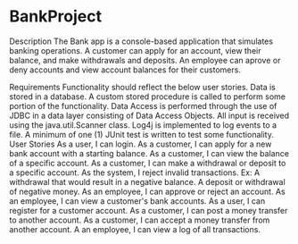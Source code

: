 # BankProject
Description
The Bank app is a console-based application that simulates banking operations. A customer can apply for an account, view their balance, and make withdrawals and deposits. An employee can aprove or deny accounts and view account balances for their customers.


Requirements
Functionality should reflect the below user stories.
Data is stored in a database.
A custom stored procedure is called to perform some portion of the functionality.
Data Access is performed through the use of JDBC in a data layer consisting of Data Access Objects.
All input is received using the java.util.Scanner class.
Log4j is implemented to log events to a file.
A minimum of one (1) JUnit test is written to test some functionality.
User Stories
As a user, I can login.
As a customer, I can apply for a new bank account with a starting balance.
As a customer, I can view the balance of a specific account.
As a customer, I can make a withdrawal or deposit to a specific account.
As the system, I reject invalid transactions.
Ex:
A withdrawal that would result in a negative balance.
A deposit or withdrawal of negative money.
As an employee, I can approve or reject an account.
As an employee, I can view a customer's bank accounts.
As a user, I can register for a customer account.
As a customer, I can post a money transfer to another account.
As a customer, I can accept a money transfer from another account.
A an employee, I can view a log of all transactions.
